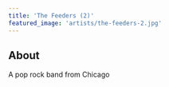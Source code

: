 ```yaml
---
title: 'The Feeders (2)'
featured_image: 'artists/the-feeders-2.jpg'
---
```


## About

A pop rock band from Chicago
